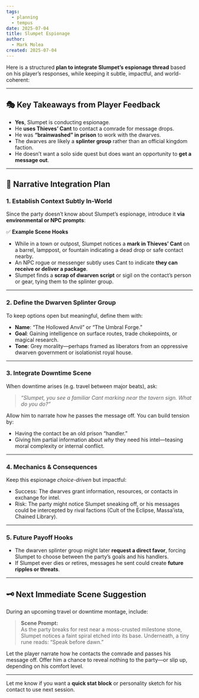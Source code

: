```yaml
---
tags:
  - planning
  - tempus
date: 2025-07-04
title: Slumpet Espionage
author:
  - Mark Molea
created: 2025-07-04
---
```

Here is a structured **plan to integrate Slumpet’s espionage thread** based on his player’s responses, while keeping it subtle, impactful, and world-coherent:

---

## 🎭 **Key Takeaways from Player Feedback**

- **Yes**, Slumpet is conducting espionage.
- He **uses Thieves’ Cant** to contact a comrade for message drops.
- He was **“brainwashed” in prison** to work with the dwarves.
- The dwarves are likely a **splinter group** rather than an official kingdom faction.
- He doesn’t want a solo side quest but does want an opportunity to **get a message out**.

---

## 🔧 **Narrative Integration Plan**

### **1. Establish Context Subtly In-World**

Since the party doesn’t know about Slumpet’s espionage, introduce it **via environmental or NPC prompts**:

✅ **Example Scene Hooks**

- While in a town or outpost, Slumpet notices a **mark in Thieves’ Cant** on a barrel, lamppost, or fountain indicating a dead drop or safe contact nearby.
- An NPC rogue or messenger subtly uses Cant to indicate **they can receive or deliver a package**.
- Slumpet finds a **scrap of dwarven script** or sigil on the contact’s person or gear, tying them to the splinter group.

---

### **2. Define the Dwarven Splinter Group**

To keep options open but meaningful, define them with:

- **Name**: “The Hollowed Anvil” or “The Umbral Forge.”
- **Goal**: Gaining intelligence on surface routes, trade chokepoints, or magical research.
- **Tone**: Grey morality—perhaps framed as liberators from an oppressive dwarven government or isolationist royal house.

---

### **3. Integrate Downtime Scene**

When downtime arises (e.g. travel between major beats), ask:

> _“Slumpet, you see a familiar Cant marking near the tavern sign. What do you do?”_

Allow him to narrate how he passes the message off. You can build tension by:

- Having the contact be an old prison “handler.”
- Giving him partial information about _why_ they need his intel—teasing moral complexity or internal conflict.

---

### **4. Mechanics & Consequences**

Keep this espionage _choice-driven_ but impactful:

- Success: The dwarves grant information, resources, or contacts in exchange for intel.
- Risk: The party might notice Slumpet sneaking off, or his messages could be intercepted by rival factions (Cult of the Eclipse, Massa’ista, Chained Library).

---

### **5. Future Payoff Hooks**

- The dwarven splinter group might later **request a direct favor**, forcing Slumpet to choose between the party’s goals and his handlers.
- If Slumpet ever dies or retires, messages he sent could create **future ripples or threats**.
    

---

## 🗝️ **Next Immediate Scene Suggestion**

During an upcoming travel or downtime montage, include:

> **Scene Prompt:**  
> As the party breaks for rest near a moss-crusted milestone stone, Slumpet notices a faint spiral etched into its base. Underneath, a tiny rune reads: “Speak before dawn.”

Let the player narrate how he contacts the comrade and passes his message off. Offer him a chance to reveal nothing to the party—or slip up, depending on his comfort level.

---

Let me know if you want a **quick stat block** or personality sketch for his contact to use next session.